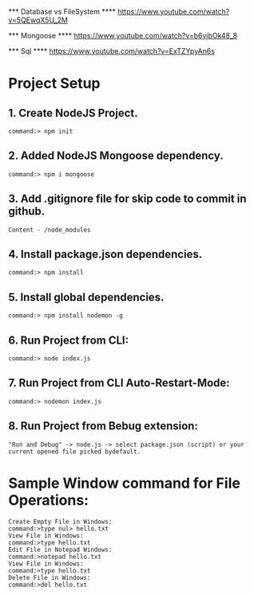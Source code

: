 *** Database vs FileSystem ****
https://www.youtube.com/watch?v=5QEwqX5U_2M


*** Mongoose ****
https://www.youtube.com/watch?v=b6vjbOk48_8


*** Sql ****
https://www.youtube.com/watch?v=ExTZYpyAn6s


# Project Setup
## 1. Create NodeJS Project.
    command:> npm init
## 2. Added NodeJS Mongoose dependency.
    command:> npm i mongoose
## 3. Add .gitignore file for skip code to commit in github.
    Content - /node_modules
## 4. Install package.json dependencies.
    command:> npm install
## 5. Install global dependencies.
    command:> npm install nodemon -g
## 6. Run Project from CLI:
    command:> node index.js
## 7. Run Project from CLI Auto-Restart-Mode:
    command:> nodemon index.js
## 8. Run Project from Bebug extension:
    "Run and Debug" -> node.js -> select package.json (script) or your current opened file picked bydefault.


# Sample Window command for File Operations:
    Create Empty File in Windows:
    command:>type nul> hello.txt
    View File in Windows:
    command:>type hello.txt
    Edit File in Notepad Windows:
    command:>notepad hello.txt
    View File in Windows:
    command:>type hello.txt
    Delete File in Windows:
    command:>del hello.txt
